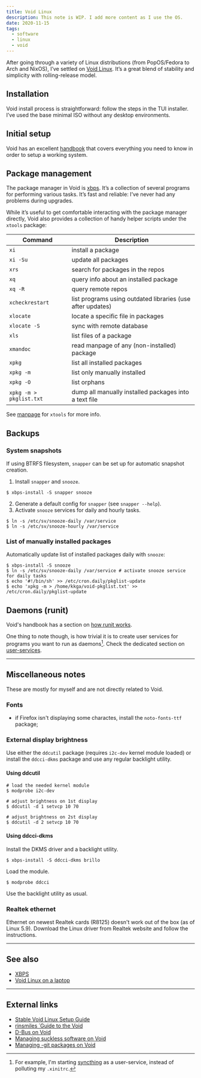 ```yaml
---
title: Void Linux
description: This note is WIP. I add more content as I use the OS.
date: 2020-11-15
tags:
  - software
  - linux
  - void
---
```


After going through a variety of Linux distributions (from PopOS/Fedora to Arch
and NixOS), I’ve settled on [Void Linux][void]. It’s a great blend of stability
and simplicity with rolling-release model.

[void]: https://voidlinux.org/

## Installation

Void install process is straightforward: follow the steps in the TUI installer.
I’ve used the base minimal ISO without any desktop environments.

## Initial setup

Void has an excellent [handbook][void-handbook] that covers everything you need
to know in order to setup a working system.

## Package management

The package manager in Void is [xbps](/notes/xbps). It’s a collection of several
programs for performing various tasks. It’s fast and reliable: I’ve never had
any problems during upgrades.

While it’s useful to get comfortable interacting with the package manager
directly, Void also provides a collection of handy helper scripts under the
`xtools` package:

| Command                 | Description                                                |
| ----------------------- | ---------------------------------------------------------- |
| `xi`                    | install a package                                          |
| `xi -Su`                | update all packages                                        |
| `xrs`                   | search for packages in the repos                           |
| `xq`                    | query info about an installed package                      |
| `xq -R`                 | query remote repos                                         |
| `xcheckrestart`         | list programs using outdated libraries (use after updates) |
| `xlocate`               | locate a specific file in packages                         |
| `xlocate -S`            | sync with remote database                                  |
| `xls`                   | list files of a package                                    |
| `xmandoc`               | read manpage of any (non-installed) package                |
| `xpkg`                  | list all installed packages                                |
| `xpkg -m`               | list only manually installed                               |
| `xpkg -O`               | list orphans                                               |
| `xpkg -m > pkglist.txt` | dump all manually installed packages into a text file      |

See [manpage](https://man.voidlinux.org/xtools) for `xtools` for more info.

## Backups

### System snapshots

If using BTRFS filesystem, `snapper` can be set up for automatic snapshot
creation.

1. Install `snapper` and `snooze`.

```shell
$ xbps-install -S snapper snooze
```

2. Generate a default config for `snapper` (see `snapper --help`).
3. Activate `snooze` services for daily and hourly tasks.

```shell
$ ln -s /etc/sv/snooze-daily /var/service
$ ln -s /etc/sv/snooze-hourly /var/service
```

### List of manually installed packages

Automatically update list of installed packages daily with `snooze`:

```shell
$ xbps-install -S snooze
$ ln -s /etc/sv/snooze-daily /var/service # activate snooze service for daily tasks
$ echo '#!/bin/sh' >> /etc/cron.daily/pkglist-update
$ echo 'xpkg -m > /home/kkga/void-pkglist.txt' >> /etc/cron.daily/pkglist-update
```

## Daemons (runit)

Void's handbook has a section on [how runit works][runit].

One thing to note though, is how trivial it is to create user services for
programs you want to run as daemons[^syncthing]. Check the dedicated section on
[user-services][user-services].

---

## Miscellaneous notes

These are mostly for myself and are not directly related to Void.

### Fonts

- if Firefox isn't displaying some charactes, install the `noto-fonts-ttf`
  package;

### External display brightness

Use either the `ddcutil` package (requires `i2c-dev` kernel module loaded) or
install the `ddcci-dkms` package and use any regular backlight utility.

#### Using ddcutil

```shell
# load the needed kernel module
$ modprobe i2c-dev

# adjust brightness on 1st display
$ ddcutil -d 1 setvcp 10 70

# adjust brightness on 2st display
$ ddcutil -d 2 setvcp 10 70
```

#### Using ddcci-dkms

Install the DKMS driver and a backlight utility.

```shell
$ xbps-install -S ddcci-dkms brillo
```

Load the module.

```shell
$ modprobe ddcci
```

Use the backlight utility as usual.

### Realtek ethernet

Ethernet on newest Realtek cards (R8125) doesn't work out of the box (as of
Linux 5.9). Download the Linux driver from Realtek website and follow the
instructions.

---

## See also

- [XBPS](/notes/xbps)
- [Void Linux on a laptop](/notes/laptop-void)

---

## External links

- [Stable Void Linux Setup Guide](https://kennydodrill.net/posts/stable-void-linux-setup-guide/)
- [rinsmiles ́ Guide to the Void](https://drive.google.com/file/d/1hPPO4h2tD-_uGppOX79MsrHGPkDKmQpG/view)
- [D-Bus on Void](https://github.com/flexibeast/guides/blob/master/dbus-on-void.md)
- [Managing suckless software on Void](https://github.com/flexibeast/guides/blob/master/suckless.md)
- [Managing -git packages on Void](https://github.com/flexibeast/guides/blob/master/git-packages.md)

[void-handbook]: https://docs.voidlinux.org/
[runit]: https://docs.voidlinux.org/config/services/index.html
[user-services]: https://docs.voidlinux.org/config/services/user-services.html

[^syncthing]:
    For example, I'm starting [syncthing](https://syncthing.net) as a
    user-service, instead of polluting my `.xinitrc`.

